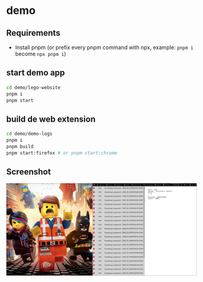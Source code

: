 # demo

## Requirements

- Install pnpm (or prefix every pnpm command with npx, example: `pnpm i` become `npx pnpm i`)

## start demo app

```bash
cd demo/lego-website
pnpm i
pnpm start
```

## build de web extension

```bash
cd demo/demo-logs
pnpm i
pnpm build
pnpm start:firefox # or pnpm start:chrome
```

## Screenshot

![](./screenshot.png)